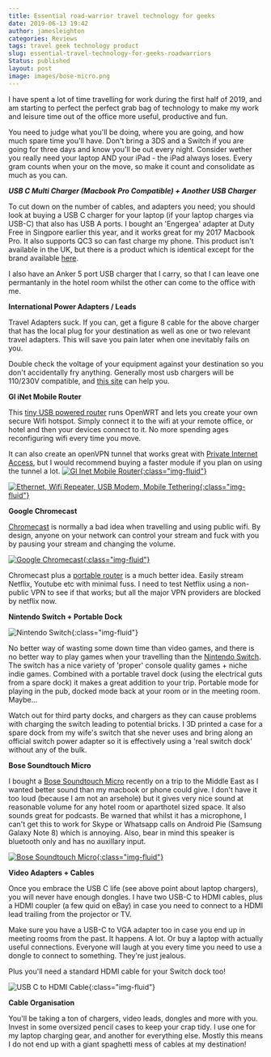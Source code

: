 ```yaml
---
title: Essential road-warrior travel technology for geeks
date: 2019-06-13 19:42
author: jamesleighton
categories: Reviews
tags: travel geek technology product
slug: essential-travel-technology-for-geeks-roadwarriors
Status: published
layout: post
image: images/bose-micro.png
---
```

I have spent a lot of time travelling for work during the first half of 2019, and am starting to perfect the perfect grab bag of technology to make my work and leisure time out of the office more useful, productive and fun.

You need to judge what you'll be doing, where you are going, and how much spare time you'll have. Don't bring a 3DS and a Switch if you are going for three days and know you'll be out every night. Consider wether you really need your laptop AND your iPad - the iPad always loses. Every gram counts when your on the move, so make it count and consolidate as much as you can.

***USB C Multi Charger (Macbook Pro Compatible) + Another USB Charger***

To cut down on the number of cables, and adapters you need; you should look at buying a USB C charger for your laptop (if your laptop charges via USB-C) that also has USB A ports. I bought an 'Engergea' adapter at Duty Free in Singpore earlier this year, and it works great for my 2017 Macbook Pro. It also supports QC3 so can fast charge my phone. This product isn't available in the UK, but there is a product which is identical except for the brand available [here](https://www.amazon.co.uk/Satechi-Charger-Qualcomm-compatible-MacBook/dp/B07D83RWDM/ref=as_li_ss_tl?keywords=usb+c+power+delivery+macbook+quick+charge&qid=1560446469&s=gateway&sr=8-21&linkCode=ll1&tag=geekyjames-21&linkId=1ad88f1927f7094a00519b35079a9433&language=en_GB](https://www.amazon.co.uk/Satechi-Charger-Qualcomm-compatible-MacBook/dp/B07D83RWDM/ref=as_li_ss_tl?keywords=usb+c+power+delivery+macbook+quick+charge&qid=1560446469&s=gateway&sr=8-21&linkCode=ll1&tag=geekyjames-21&linkId=1ad88f1927f7094a00519b35079a9433&language=en_GB)).

I also have an Anker 5 port USB charger that I carry, so that I can leave one permantanly in the hotel room whilst the other can come to the office with me. 

**International Power Adapters / Leads**

Travel Adapters suck. If you can, get a figure 8 cable for the above charger that has the local plug for your destination as well as one or two relevant travel adapters. This will save you pain later when one inevitably fails on you.

Double check the voltage of your equipment against your destination so you don't accidentally fry anything. Generally most usb chargers will be 110/230V compatible, and [this site](https://www.power-plugs-sockets.com/) can help you.

**Gl iNet Mobile Router**

This [tiny USB powered router](https://www.amazon.co.uk/GL-iNet-GL-MT300N-V2-Pre-installed-Performance-Compatible/dp/B073TSK26W/ref=as_li_ss_tl?keywords=gl+inet&qid=1560446005&s=gateway&sr=8-3&&linkCode=ll1&tag=geekyjames-21&linkId=229f2abd121896112211888e7eb7cf9a&language=en_GB) runs OpenWRT and lets you create your own secure Wifi hotspot. Simply connect it to the wifi at your remote office, or hotel and then your devices connect to it. No more spending ages reconfiguring wifi every time you move.

It can also create an openVPN tunnel that works great with [Private Internet Access](https://www.privateinternetaccess.com/), but I would recommend buying a faster module if you plan on using the tunnel a lot.
[![Gl Inet Mobile Router](/images/gl-inet-01.jpg){:class="img-fluid"}](https://www.amazon.co.uk/GL-iNet-GL-MT300N-V2-Pre-installed-Performance-Compatible/dp/B073TSK26W/ref=as_li_ss_tl?keywords=gl+inet&qid=1560446005&s=gateway&sr=8-3&&linkCode=ll1&tag=geekyjames-21&linkId=229f2abd121896112211888e7eb7cf9a&language=en_GB)

[![Ethernet, Wifi Repeater, USB Modem, Mobile Tethering](/images/gl-inet-02.jpg){:class="img-fluid"}](https://www.amazon.co.uk/GL-iNet-GL-MT300N-V2-Pre-installed-Performance-Compatible/dp/B073TSK26W/ref=as_li_ss_tl?keywords=gl+inet&qid=1560446005&s=gateway&sr=8-3&&linkCode=ll1&tag=geekyjames-21&linkId=229f2abd121896112211888e7eb7cf9a&language=en_GB)

**Google Chromecast**

[Chromecast](https://store.google.com/gb/product/chromecast) is normally a bad idea when travelling and using public wifi. By design, anyone on your network can control your stream and fuck with you by pausing your stream and changing the volume. 

[![Google Chromecast](/images/chromecast.jpg){:class="img-fluid"}](https://store.google.com/gb/product/chromecast)

Chromecast plus a [portable router](https://www.amazon.co.uk/GL-iNet-GL-MT300N-V2-Pre-installed-Performance-Compatible/dp/B073TSK26W/ref=as_li_ss_tl?keywords=gl+inet&qid=1560446005&s=gateway&sr=8-3&&linkCode=ll1&tag=geekyjames-21&linkId=229f2abd121896112211888e7eb7cf9a&language=en_GB) is a much better idea. Easily stream Netflix, Youtube etc with minimal fuss. I need to test Netflix using a non-public VPN to see if that works; but all the major VPN providers are blocked by netflix now.

**Nintendo Switch + Portable Dock**

![Nintendo Switch](/images/switch.jpg){:class="img-fluid"}

No better way of wasting some down time than video games, and there is no better way to play games when your travelling than the [Nintendo Switch](https://www.amazon.co.uk/Nintendo-Switch-Neon-Red-Blue/dp/B01N4NBHPM/ref=as_li_ss_tl?keywords=nintendo+switch&qid=1560446364&s=gateway&sr=8-3&linkCode=ll1&tag=geekyjames-21&linkId=407ab5eb514e420ff215de49f0195910&language=en_GB). The switch has a nice variety of 'proper' console quality games + niche indie games. Combined with a portable travel dock (using the electrical guts from a spare dock) it makes a great addition to your trip. Portable mode for playing in the pub, docked mode back at your room or in the meeting room. Maybe... 

Watch out for third party docks, and chargers as they can cause problems with charging the switch leading to potential bricks. I 3D printed a case for a spare dock from my wife's switch that she never uses and bring along an official switch power adapter so it is effectively using a 'real switch dock' without any of the bulk.

**Bose Soundtouch Micro**

I bought a [Bose Soundtouch Micro](https://www.amazon.co.uk/Bose-SoundLink-Micro-Bluetooth-Speaker-Bright-Orange/dp/B0748PGNBX/ref=as_li_ss_tl?keywords=bose+soundlink+micro&qid=1560446309&s=gateway&sr=8-7&linkCode=ll1&tag=geekyjames-21&linkId=d9cd830518e4c50cfe98da12d6d585e6&language=en_GB) recently on a trip to the Middle East as I wanted better sound than my macbook or phone could give. I don't have it too loud (because I am not an arsehole) but it gives very nice sound at reasonable volume for any hotel room or aparthotel sized space. It also sounds great for podcasts. Be warned that whilst it has a microphone, I can't get this to work for Skype or Whatsapp calls on Android Pie (Samsung Galaxy Note 8) which is annoying. Also, bear in mind this speaker is bluetooth only and has no auxillary input.

[![Bose Soundtouch Micro](/images/bose-micro.jpg){:class="img-fluid"}](https://www.amazon.co.uk/Bose-SoundLink-Micro-Bluetooth-Speaker-Bright-Orange/dp/B0748PGNBX/ref=as_li_ss_tl?keywords=bose+soundlink+micro&qid=1560446309&s=gateway&sr=8-7&linkCode=ll1&tag=geekyjames-21&linkId=d9cd830518e4c50cfe98da12d6d585e6&language=en_GB)

**Video Adapters + Cables** 

Once you embrace the USB C life (see above point about laptop chargers), you will never have enough dongles. I have two USB-C to HDMI cables, plus a HDMI coupler (a few quid on eBay) in case you need to connect to a HDMI lead trailing from the projector or TV. 

Make sure you have a USB-C to VGA adapter too in case you end up in meeting rooms from the past. It happens. A lot. Or buy a laptop with actually useful connections. Everyone will laugh at you every time you need to use a dongle to connect to something. They're just jealous.

Plus you'll need a standard HDMI cable for your Switch dock too!

![USB C to HDMI Cable](/images/usbc-hdmi.jpg){:class="img-fluid"}

**Cable Organisation**

You'll be taking a ton of chargers, video leads, dongles and more with you. Invest in some oversized pencil cases to keep your crap tidy. I use one for my laptop charging gear, and another for everything else. Mostly this means I do not end up with a giant spaghetti mess of cables at my destination!